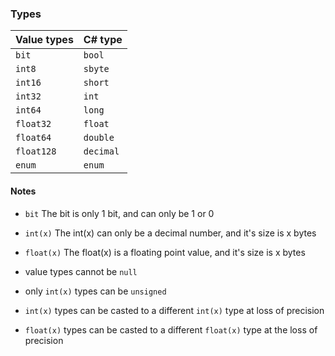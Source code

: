 ### Types
**Value types** | **C# type**
--------------- | ------------
```bit```		| ```bool```
```int8```		| ```sbyte```
```int16```		| ```short```
```int32```		| ```int```
```int64```		| ```long```
```float32```	| ```float```
```float64```	| ```double```
```float128```	| ```decimal```
```enum```		| ```enum```

#### Notes
- ```bit```			The bit is only 1 bit, and can only be 1 or 0
- ```int(x)```		The int(x) can only be a decimal number, and it's size is x bytes
- ```float(x)```	The float(x) is a floating point value, and it's size is x bytes

- value types cannot be ```null```
- only ```int(x)``` types can be ```unsigned```
- ```int(x)``` types can be casted to a different ```int(x)``` type at loss of precision
- ```float(x)``` types can be casted to a different ```float(x)``` type at the loss of precision